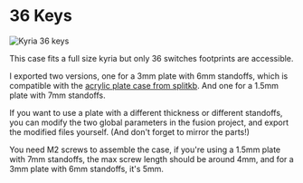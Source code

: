 # 36 Keys

![Kyria 36 keys](../img/kyria-36keys.png)

This case fits a full size kyria but only 36 switches footprints are accessible.

I exported two versions, one for a 3mm plate with 6mm standoffs, which is compatible with the [acrylic plate case from splitkb](https://splitkb.com/collections/cases-and-plates/products/kyria-acrylic-plate-case). And one for a 1.5mm plate with 7mm standoffs.

If you want to use a plate with a different thickness or different standoffs, you can modify the two global parameters in the fusion project, and export the modified files yourself. (And don't forget to mirror the parts!)

You need M2 screws to assemble the case, if you're using a 1.5mm plate with 7mm standoffs, the max screw length should be around 4mm, and for a 3mm plate with 6mm standoffs, it's 5mm.
